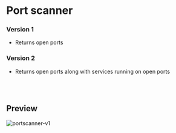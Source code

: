 <h1>Port scanner</h1>

<h3>Version 1</h3>

- Returns open ports

<h3>Version 2</h3>

- Returns open ports along with services running on open ports

<br>
<br>
<h2>Preview</h2>

![portscanner-v1](https://user-images.githubusercontent.com/110326359/204125095-648dfb49-c84b-449a-aa18-153e3d8fb21e.png)
